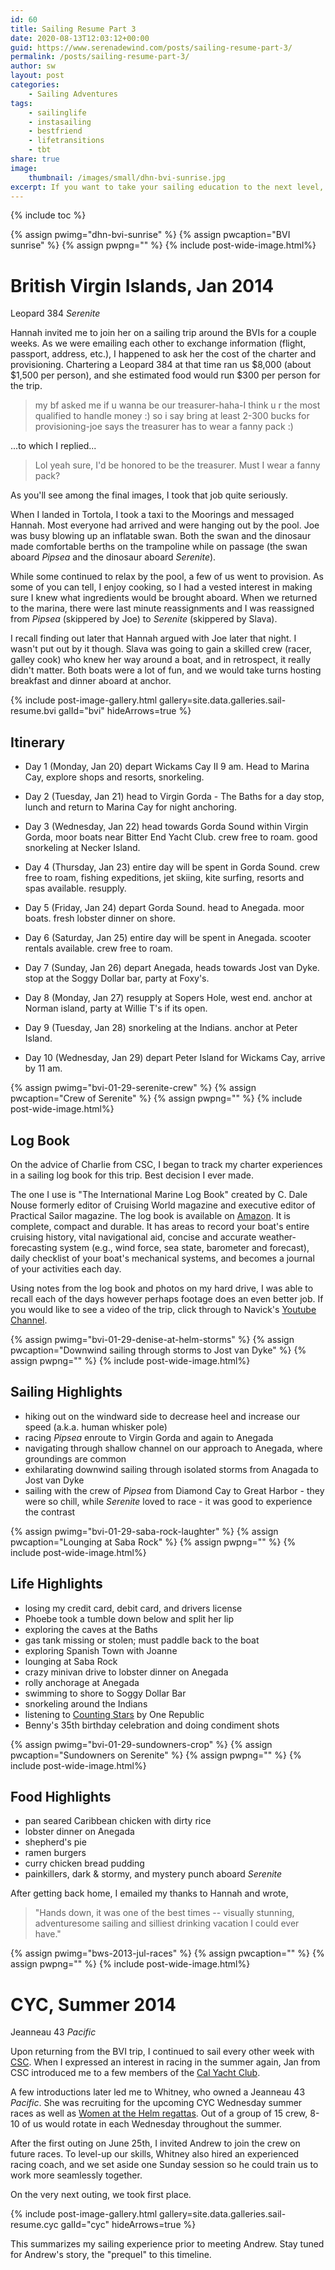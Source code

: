 ```yaml
---
id: 60
title: Sailing Resume Part 3
date: 2020-08-13T12:03:12+00:00
guid: https://www.serenadewind.com/posts/sailing-resume-part-3/
permalink: /posts/sailing-resume-part-3/
author: sw
layout: post
categories:
    - Sailing Adventures
tags:
    - sailinglife
    - instasailing
    - bestfriend
    - lifetransitions
    - tbt
share: true
image:
    thumbnail: /images/small/dhn-bvi-sunrise.jpg 
excerpt: If you want to take your sailing education to the next level, how about chartering a boat?  
---
```

{% include toc %}

{% assign pwimg="dhn-bvi-sunrise" %}
{% assign pwcaption="BVI sunrise" %}
{% assign pwpng="" %}
{% include post-wide-image.html%}

# British Virgin Islands, Jan 2014
Leopard 384 *Serenite*

Hannah invited me to join her on a sailing trip around the BVIs for a couple weeks. As we were emailing each other to exchange information (flight, passport, address, etc.), I happened to ask her the cost of the charter and provisioning. Chartering a Leopard 384 at that time ran us $8,000 (about $1,500 per person), and she estimated food would run $300 per person for the trip. 

> my bf asked me if u wanna be our treasurer-haha-I think u r the most qualified to handle money :) so i say bring at least 2-300 bucks for provisioning-joe says the treasurer has to wear a fanny pack :)

...to which I replied...

> Lol yeah sure, I'd be honored to be the treasurer. Must I wear a fanny pack? 

As you'll see among the final images, I took that job quite seriously. 

When I landed in Tortola, I took a taxi to the Moorings and messaged Hannah. Most everyone had arrived and were hanging out by the pool. Joe was busy blowing up an inflatable swan. Both the swan and the dinosaur made comfortable berths on the trampoline while on passage (the swan aboard *Pipsea* and the dinosaur aboard *Serenite*).

While some continued to relax by the pool, a few of us went to provision. As some of you can tell, I enjoy cooking, so I had a vested interest in making sure I knew what ingredients would be brought aboard. When we returned to the marina, there were last minute reassignments and I was reassigned from *Pipsea* (skippered by Joe) to *Serenite* (skippered by Slava). 

I recall finding out later that Hannah argued with Joe later that night. I wasn't put out by it though. Slava was going to gain a skilled crew (racer, galley cook) who knew her way around a boat, and in retrospect, it really didn't matter. Both boats were a lot of fun, and we would take turns hosting breakfast and dinner aboard at anchor.

{% include post-image-gallery.html gallery=site.data.galleries.sail-resume.bvi galId="bvi" hideArrows=true %}

## Itinerary

 - Day 1 (Monday, Jan 20) depart Wickams Cay II 9 am. Head to Marina Cay, explore shops and resorts, snorkeling.

 - Day 2 (Tuesday, Jan 21) head to Virgin Gorda - The Baths for a day stop, lunch and return to Marina Cay for night anchoring.

 - Day 3 (Wednesday, Jan 22) head towards Gorda Sound within Virgin Gorda, moor boats near Bitter End Yacht Club. crew free to roam. good snorkeling at Necker Island.

 - Day 4 (Thursday, Jan 23) entire day will be spent in Gorda Sound. crew free to roam, fishing expeditions, jet skiing, kite surfing, resorts and spas available. resupply.

 - Day 5 (Friday, Jan 24) depart Gorda Sound. head to Anegada. moor boats. fresh lobster dinner on shore.

 - Day 6 (Saturday, Jan 25) entire day will be spent in Anegada. scooter rentals available. crew free to roam.

 - Day 7 (Sunday, Jan 26) depart Anegada, heads towards Jost van Dyke. stop at the Soggy Dollar bar, party at Foxy's.

 - Day 8 (Monday, Jan 27) resupply at Sopers Hole, west end. anchor at Norman island, party at Willie T's if its open.

 - Day 9 (Tuesday, Jan 28) snorkeling at the Indians. anchor at Peter Island.

 - Day 10 (Wednesday, Jan 29) depart Peter Island for Wickams Cay, arrive by 11 am.

{% assign pwimg="bvi-01-29-serenite-crew" %}
{% assign pwcaption="Crew of Serenite" %}
{% assign pwpng="" %}
{% include post-wide-image.html%}

## Log Book

On the advice of Charlie from CSC, I began to track my charter experiences in  a sailing log book for this trip. Best decision I ever made. 

The one I use is "The International Marine Log Book" created by C. Dale Nouse formerly editor of Cruising World magazine and executive editor of Practical Sailor magazine. The log book is available on [Amazon](https://www.amazon.com/International-Marine-Log-Book/dp/0070482373/). It is complete, compact and durable. It has areas to record your boat's entire cruising history, vital navigational aid, concise and accurate weather-forecasting system (e.g., wind force, sea state, barometer and forecast), daily checklist of your boat's mechanical systems, and becomes a journal of your activities each day.

Using notes from the log book and photos on my hard drive, I was able to recall each of the days however perhaps footage does an even better job. If you would like to see a video of the trip, click through to Navick's [Youtube Channel](https://www.youtube.com/watch?v=Fj70EJOr7zs).

{% assign pwimg="bvi-01-29-denise-at-helm-storms" %}
{% assign pwcaption="Downwind sailing through storms to Jost van Dyke" %}
{% assign pwpng="" %}
{% include post-wide-image.html%}

## Sailing Highlights 

 - hiking out on the windward side to decrease heel and increase our speed (a.k.a. human whisker pole)
 - racing *Pipsea* enroute to Virgin Gorda and again to Anegada
 - navigating through shallow channel on our approach to Anegada, where groundings are common
 - exhilarating downwind sailing through isolated storms from Anagada to Jost van Dyke
 - sailing with the crew of *Pipsea* from Diamond Cay to Great Harbor - they were so chill, while *Serenite* loved to race - it was good to experience the contrast

{% assign pwimg="bvi-01-29-saba-rock-laughter" %}
{% assign pwcaption="Lounging at Saba Rock" %}
{% assign pwpng="" %}
{% include post-wide-image.html%}

## Life Highlights 

 - losing my credit card, debit card, and drivers license
 - Phoebe took a tumble down below and split her lip 
 - exploring the caves at the Baths
 - gas tank missing or stolen; must paddle back to the boat
 - exploring Spanish Town with Joanne
 - lounging at Saba Rock
 - crazy minivan drive to lobster dinner on Anegada
 - rolly anchorage at Anegada
 - swimming to shore to Soggy Dollar Bar
 - snorkeling around the Indians
 - listening to [Counting Stars](https://www.youtube.com/watch?v=hT_nvWreIhg) by One Republic
 - Benny's 35th birthday celebration and doing condiment shots  

{% assign pwimg="bvi-01-29-sundowners-crop" %}
{% assign pwcaption="Sundowners on Serenite" %}
{% assign pwpng="" %}
{% include post-wide-image.html%}

## Food Highlights

 - pan seared Caribbean chicken with dirty rice
 - lobster dinner on Anegada 
 - shepherd's pie
 - ramen burgers
 - curry chicken bread pudding
 - painkillers, dark & stormy, and mystery punch aboard *Serenite*

After getting back home, I emailed my thanks to Hannah and wrote, 

>"Hands down, it was one of the best times -- visually stunning, adventuresome sailing and silliest drinking vacation I could ever have."

{% assign pwimg="bws-2013-jul-races" %}
{% assign pwcaption="" %}
{% assign pwpng="" %}
{% include post-wide-image.html%}

# CYC, Summer 2014
Jeanneau 43 *Pacific*

Upon returning from the BVI trip, I continued to sail every other week with [CSC](http://www.californiasailingcoop.org/index.html). When I expressed an interest in racing in the summer again, Jan from CSC introduced me to a few members of the [Cal Yacht Club](http://www.calyachtclub.com/). 

A few introductions later led me to Whitney, who owned a Jeanneau 43 *Pacific*. She was recruiting for the upcoming CYC Wednesday summer races as well as [Women at the Helm regattas](http://www.calyachtclub.com/files/ASMBYC2020WebCalendar.pdf). Out of a group of 15 crew, 8-10 of us would rotate in each Wednesday throughout the summer. 

After the first outing on June 25th, I invited Andrew to join the crew on future races. To level-up our skills, Whitney also hired an experienced racing coach, and we set aside one Sunday session so he could train us to work more seamlessly together. 

On the very next outing, we took first place.  

{% include post-image-gallery.html gallery=site.data.galleries.sail-resume.cyc galId="cyc" hideArrows=true %}

This summarizes my sailing experience prior to meeting Andrew. Stay tuned for Andrew's story, the "prequel" to this timeline.

